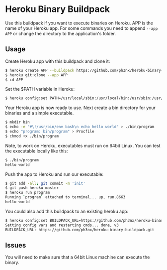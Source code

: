 # Heroku Binary Buildpack
Use this buildpack if you want to execute binaries on Heroku. APP is the name of your Heroku app. For some commands you need to append `--app APP` or change the directory to the application's folder.

## Usage
Create Heroku app with this buildpack and clone it:
```bash
$ heroku create APP --buildpack https://github.com/ph3nx/heroku-binary-buildpack.git
$ heroku git:clone --app APP
$ cd APP
```

Set the $PATH variable in Heroku:
```bash
$ heroku config:set PATH=/usr/local/sbin:/usr/local/bin:/usr/sbin:/usr/bin:/sbin:/bin:/app/bin
```

Your Heroku app is now ready to use. Next create a bin directory for your binaries and a simple executable. 
```bash
$ mkdir bin
$ echo -e "#\!/usr/bin/env bash\n echo hello world" > ./bin/program
$ echo "program: bin/program" > Procfile
$ chmod +x ./bin/program
```

Note, to work on Heroku, executables must run on 64bit Linux. You can test the executable locally like this:
```bash
$ ./bin/program
hello world
```

Push the app to Heroku and run our executable:
```bash
$ git add -all; git commit -m 'init'
$ git push heroku master
$ heroku run program
Running `program` attached to terminal... up, run.8663
hello world
```

You could also add this buildpack to an existing heroku app:
```bash
$ heroku config:set BUILDPACK_URL=https://github.com/ph3nx/heroku-binary-buildpack.git -a APP
Setting config vars and restarting cmds... done, v3
BUILDPACK_URL: https://github.com/ph3nx/heroku-binary-buildpack.git
```

## Issues
You will need to make sure that a 64bit Linux machine can execute the binary.
